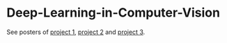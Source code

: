 # Deep-Learning-in-Computer-Vision

See posters of [project 1](https://github.com/tillaczel/Deep-Learning-in-Computer-Vision/blob/main/posters/Poster1.pdf), [project 2](https://github.com/tillaczel/Deep-Learning-in-Computer-Vision/blob/main/posters/Poster2.pdf) and [project 3](https://github.com/tillaczel/Deep-Learning-in-Computer-Vision/blob/main/posters/Poster3.pdf).
